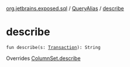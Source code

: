 [org.jetbrains.exposed.sql](../index.md) / [QueryAlias](index.md) / [describe](.)

# describe

`fun describe(s: `[`Transaction`](../-transaction/index.md)`): String`

Overrides [ColumnSet.describe](../-column-set/describe.md)

